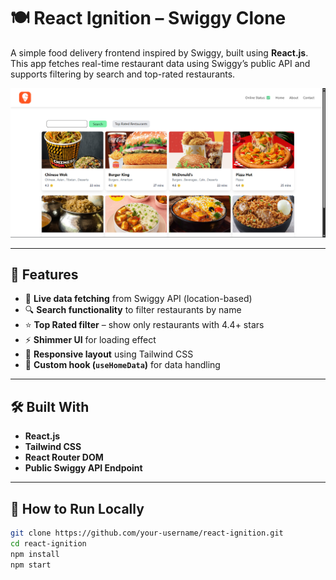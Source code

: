 # 🍽️ React Ignition – Swiggy Clone

A simple food delivery frontend inspired by Swiggy, built using **React.js**. This app fetches real-time restaurant data using Swiggy’s public API and supports filtering by search and top-rated restaurants.

![Swiggy Clone Screenshot](assets/swiggy-project.png)

---

## 🚀 Features

- 📡 **Live data fetching** from Swiggy API (location-based)
- 🔍 **Search functionality** to filter restaurants by name
- ⭐ **Top Rated filter** – show only restaurants with 4.4+ stars
- ⚡ **Shimmer UI** for loading effect
- 🎯 **Responsive layout** using Tailwind CSS
- 🧠 **Custom hook (`useHomeData`)** for data handling

---

## 🛠️ Built With

- **React.js**
- **Tailwind CSS**
- **React Router DOM**
- **Public Swiggy API Endpoint**

---

## 🧪 How to Run Locally

```bash
git clone https://github.com/your-username/react-ignition.git
cd react-ignition
npm install
npm start
